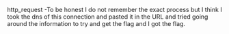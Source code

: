 http_request
-To be honest I do not remember the exact process but I think I took the dns of this connection and pasted it in the URL and tried going around the information to try and get the flag and I got the flag.